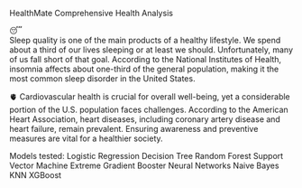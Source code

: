 HealthMate
Comprehensive Health Analysis

😴	
Sleep quality is one of the main products of a healthy lifestyle. We spend about a third of our lives sleeping or at least we should. Unfortunately, many of us fall short of that goal. According to the National Institutes of Health, insomnia affects about one-third of the general population, making it the most common sleep disorder in the United States.

🫀
Cardiovascular health is crucial for overall well-being, yet a considerable portion of the U.S. population faces challenges. According to the American Heart Association, heart diseases, including coronary artery disease and heart failure, remain prevalent. Ensuring awareness and preventive measures are vital for a healthier society.

Models tested:
Logistic Regression
Decision Tree
Random Forest
Support Vector Machine
Extreme Gradient Booster
Neural Networks
Naive Bayes
KNN
XGBoost



